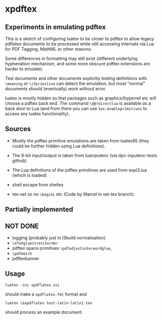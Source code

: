 # xpdftex

## Experiments in emulating pdftex

This is a sketch of configuring luatex to be closer to pdftex to allow
legacy pdflatex documents to be processed while still accessing
internals via Lua for PDF Tagging, MathML or other reasons.

Some differences in formatting may still exist (different underlying
hyphenation mechanism, and some more obscure pdftex extensions are
harder to emulate).

Test documents and other documents explicitly testing definitions
with `\meaning` or `\ifprimitive` can detect the emulation, but most
"normal" documents should (eventually) work without error.

luatex is mostly hidden so that packages such as graphics/hyperref etc
will choose a pdftex back end. The command `\@@!directlua` is available
as a back door to Lua (and from there you can use `tex.enableprimitives`
to access any luatex functionality).

## Sources

 - Mostly the pdftex primitive emulations are taken from luatex85
   (they could be further hidden using Lua definitions).

 - The 8-bit input/output is taken from luainputenc (via dpc-inputenc-tests github)

 - The Lua definitions of the pdftex primitives are used from expl3.lua (which is loaded)
 
 -  shell escape from shelles

 -  tex-xet so no `\beginL` etc  (Code by Marcel in xet-tex branch)


## Partially implemented

## NOT DONE

 -  logging (probably just in l3build normalisation)
 -  `\eTeXgluestretchorder`
 -  pdftex space primitives `\pdfadjustinterwordglue`,
 -  `\pdfmatch`
 -  pdftexbanner



## Usage

```
luatex -ini xpdflatex.ini
```

should make a `xpdflatex.fmt` format and

```
luatex \&xpdflatex test-latin-latin1.tex
```

should process an example document.


